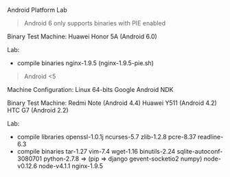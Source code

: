 Android Platform Lab

> Android 6 only supports binaries with PIE enabled

Binary Test Machine:
  Huawei Honor 5A (Android 6.0)

Lab:
- compile binaries
    nginx-1.9.5 (nginx-1.9.5-pie.sh)

> Android &lt;5

Machine Configuration:
  Linux 64-bits
  Google Android NDK

Binary Test Machine:
  Redmi Note (Android 4.4)
  Huawei Y511 (Android 4.2)
  HTC G7 (Android 2.2)

Lab:
- compile libraries
    openssl-1.0.1j
    ncurses-5.7
    zlib-1.2.8
    pcre-8.37
    readline-6.3
- compile binaries
    tar-1.27
    vim-7.4
    wget-1.16
    binutils-2.24
    sqlite-autoconf-3080701
    python-2.7.8 => (pip => django gevent-socketio2 numpy)
    node-v0.12.6
    node-v4.1.1
    nginx-1.9.5

